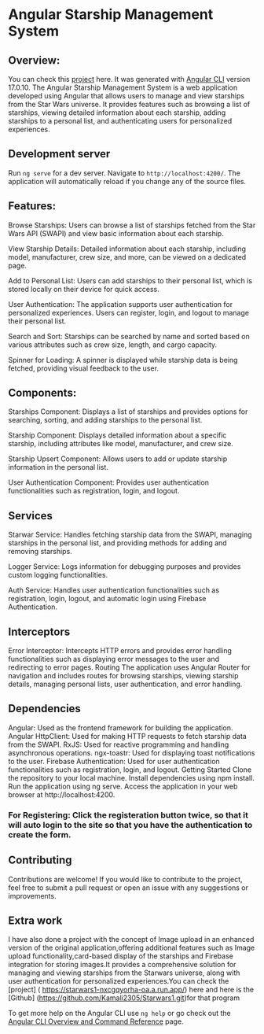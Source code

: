 # Angular Starship Management System
## Overview:
You can check this [project](https://starwar2-nxcgqyorha-oa.a.run.app/) here. It was generated with [Angular CLI](https://github.com/angular/angular-cli) version 17.0.10.
The Angular Starship Management System is a web application developed using Angular that allows users to manage and view starships from the Star Wars universe. It provides features such as browsing a list of starships, viewing detailed information about each starship, adding starships to a personal list, and authenticating users for personalized experiences.

## Development server

Run `ng serve` for a dev server. Navigate to `http://localhost:4200/`. The application will automatically reload if you change any of the source files.

## Features:
Browse Starships: Users can browse a list of starships fetched from the Star Wars API (SWAPI) and view basic information about each starship.

View Starship Details: Detailed information about each starship, including model, manufacturer, crew size, and more, can be viewed on a dedicated page.

Add to Personal List: Users can add starships to their personal list, which is stored locally on their device for quick access.

User Authentication: The application supports user authentication for personalized experiences. Users can register, login, and logout to manage their personal list.

Search and Sort: Starships can be searched by name and sorted based on various attributes such as crew size, length, and cargo capacity.

Spinner for Loading: A spinner is displayed while starship data is being fetched, providing visual feedback to the user.
## Components:

Starships Component: Displays a list of starships and provides options for searching, sorting, and adding starships to the personal list.

Starship Component: Displays detailed information about a specific starship, including attributes like model, manufacturer, and crew size.

Starship Upsert Component: Allows users to add or update starship information in the personal list.

User Authentication Component: Provides user authentication functionalities such as registration, login, and logout.

## Services
Starwar Service: Handles fetching starship data from the SWAPI, managing starships in the personal list, and providing methods for adding and removing starships.

Logger Service: Logs information for debugging purposes and provides custom logging functionalities.

Auth Service: Handles user authentication functionalities such as registration, login, logout, and automatic login using Firebase Authentication.

## Interceptors
Error Interceptor: Intercepts HTTP errors and provides error handling functionalities such as displaying error messages to the user and redirecting to error pages.
Routing
The application uses Angular Router for navigation and includes routes for browsing starships, viewing starship details, managing personal lists, user authentication, and error handling.

## Dependencies
Angular: Used as the frontend framework for building the application.
Angular HttpClient: Used for making HTTP requests to fetch starship data from the SWAPI.
RxJS: Used for reactive programming and handling asynchronous operations.
ngx-toastr: Used for displaying toast notifications to the user.
Firebase Authentication: Used for user authentication functionalities such as registration, login, and logout.
Getting Started
Clone the repository to your local machine.
Install dependencies using npm install.
Run the application using ng serve.
Access the application in your web browser at http://localhost:4200.
### For Registering: Click the registeration button twice, so that it will auto login to the site so that you have the authentication to create the form.
## Contributing
Contributions are welcome! If you would like to contribute to the project, feel free to submit a pull request or open an issue with any suggestions or improvements.
## Extra work
 I have also done a project with the concept of Image upload in an enhanced version of the original application,offering additional features such as Image upload functionality,card-based display of the starships and Firebase integration for storing images.It provides a comprehensive solution for managing and viewing starships from the Starwars universe, along with user authentication for personalized experiences.You can check the [project] ( https://starwars1-nxcgqyorha-oa.a.run.app/) here and here is the [Github] (https://github.com/Kamali2305/Starwars1.git)for that program

To get more help on the Angular CLI use `ng help` or go check out the [Angular CLI Overview and Command Reference](https://angular.io/cli) page.
